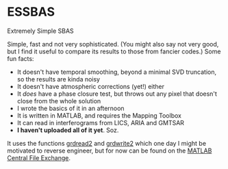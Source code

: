 # ESSBAS
Extremely Simple SBAS 

Simple, fast and not very sophisticated. (You might also say not very good, but I find it useful to compare its results to those from fancier codes.) Some fun facts:
<ul>
  <li>It doesn't have temporal smoothing, beyond a minimal SVD truncation, so the results are kinda noisy</li>
  <li>It doesn't have atmospheric corrections (yet!) either</li>
  <li>It <i>does</i> have a phase closure test, but throws out any pixel that doesn't close from the whole solution</li>
  <li>I wrote the basics of it in an afternoon</li>
  <li>It is written in MATLAB, and requires the Mapping Toolbox</li>
  <li>It can read in interferograms from LICS, ARIA and GMTSAR</li>
  <li><b>I haven't uploaded all of it yet</b>. Soz.</li>
</ul>

It uses the functions <a href="https://www.mathworks.com/matlabcentral/fileexchange/25683-grdread2">grdread2</a> and <a href="https://www.mathworks.com/matlabcentral/fileexchange/26290-grdwrite2">grdwrite2</a> which one day I might be motivated to reverse engineer, but for now can be found on the <a href="https://www.mathworks.com/matlabcentral/fileexchange/">MATLAB Central File Exchange</a>. 
